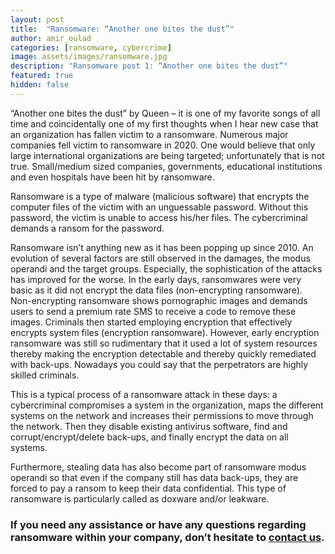 ```yaml
---
layout: post
title:  "Ransomware: “Another one bites the dust”"
author: amir_oulad
categories: [ransomware, cybercrime]
image: assets/images/ransomware.jpg
description: "Ransomware post 1: “Another one bites the dust”"
featured: true
hidden: false
---
```


“Another one bites the dust” by Queen – it is one of my favorite songs of all time and coincidentally one of my first thoughts when I hear new case that an organization has fallen victim to a ransomware. Numerous major companies fell victim to ransomware in 2020. One would believe that only large international organizations are being targeted; unfortunately that is not true. Small/medium sized companies, governments, educational institutions and even hospitals have been hit by ransomware.

Ransomware is a type of malware (malicious software) that encrypts the computer files of the victim with an unguessable password. Without this password, the victim is unable to access his/her files. The cybercriminal demands a ransom for the password.

Ransomware isn’t anything new as it has been popping up since 2010. An evolution of several factors are still observed in the damages, the modus operandi and the target groups. Especially, the sophistication of the attacks has improved for the worse. In the early days, ransomwares were very basic as it did not encrypt the data files (non-encrypting ransomware). Non-encrypting ransomware shows pornographic images and demands users to send a premium rate SMS to receive a code to remove these images. Criminals then started employing encryption that effectively encrypts system files (encryption ransomware).  However, early encryption ransomware was still so rudimentary that it used a lot of system resources thereby making the encryption detectable and thereby quickly remediated with back-ups. Nowadays you could say that the perpetrators are highly skilled criminals.

This is a typical process of a ransomware attack in these days: a cybercriminal compromises a system in the organization, maps the different systems on the network and increases their permissions to move through the network. Then they disable existing antivirus software, find and corrupt/encrypt/delete back-ups, and finally encrypt the data on all systems.

Furthermore, stealing data has also become part of ransomware modus operandi so that even if the company still has data back-ups, they are forced to pay a ransom to keep their data confidential. This type of ransomware is particularly called as doxware and/or leakware.


### If you need any assistance or have any questions regarding ransomware within your company, don’t hesitate to [contact us](https://www.ordina.be/diensten/security-and-privacy/).
